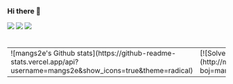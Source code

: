 ### Hi there 👋

<!--
**mangs2e/mangs2e** is a ✨ _special_ ✨ repository because its `README.md` (this file) appears on your GitHub profile. -->


<a href="https://java.com/ko/"><img src="https://img.shields.io/badge/Java-007396?style=flat-square&amp;logo=Java&amp;logoColor=white" /></a> <a href="https://spring.io/"><img src="https://img.shields.io/badge/Spring-6DB33F?style=flat-square&amp;logo=Spring&amp;logoColor=white" /></a> <a href="https://go.mariadb.com/"><img src="https://img.shields.io/badge/MariaDB-003545?style=flat-square&amp;logo=MariaDB&amp;logoColor=white" /></a>
#


<table>
<td>
![mangs2e's Github stats](https://github-readme-stats.vercel.app/api?username=mangs2e&show_icons=true&theme=radical)
</td>
<td>
[![Solved.ac Profile](http://mazassumnida.wtf/api/v2/generate_badge?boj=mangs2e)](https://solved.ac/mangs2e)
</td>
<table>

